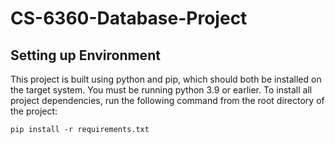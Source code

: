 # CS-6360-Database-Project

## Setting up Environment

This project is built using python and pip, which should both be installed on the target system. You must be running python 3.9 or earlier. To install all project dependencies, run the following command from the root directory of the project:

```
pip install -r requirements.txt
```